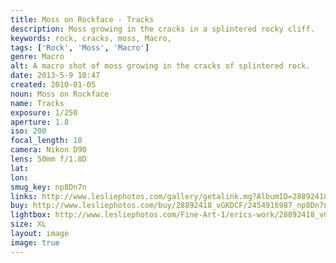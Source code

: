 ```yaml
---
title: Moss on Rockface - Tracks
description: Moss growing in the cracks in a splintered rocky cliff.
keywords: rock, cracks, moss, Macro, 
tags: ['Rock', 'Moss', 'Macro']
genre: Macro
alt: A macro shot of moss growing in the cracks of splintered rock.
date: 2013-5-9 10:47
created: 2010-01-05
noun: Moss on Rockface
name: Tracks
exposure: 1/250
aperture: 1.8
iso: 200
focal_length: 18
camera: Nikon D90
lens: 50mm f/1.8D
lat: 
lon: 
smug_key: np8Dn7n
links: http://www.lesliephotos.com/gallery/getalink.mg?AlbumID=28892418&AlbumKey=vGKDCF&ImageID=2454916987&ImageKey=np8Dn7n&how=forum&Page=1
buy: http://www.lesliephotos.com/buy/28892418_vGKDCF/2454916987_np8Dn7n/
lightbox: http://www.lesliephotos.com/Fine-Art-1/erics-work/28892418_vGKDCF#!i=2454916987&k=np8Dn7n&lb=1&s=A
size: XL
layout: image
image: true
---
```

